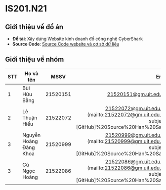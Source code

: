 # IS201.N21
## Giới thiệu về đồ án
* **Đề tài**: Xây dưng Website kinh doanh đồ công nghệ CyberShark
* **Source Code**: [Source Code website và cơ sở dữ liệu](https://github.com/Bangbui2301/IS201.N21)
## Giới thiệu về nhóm
|STT| Họ và tên        | MSSV           | Email  |
|---| ------------- |:-------------:| -----:|
|1| Bùi Hữu Bằng      | 21520151 | [21520151@gm.uit.edu.vn](mailto:21520151@gm.uit.edu.vn?subject=[GitHub]%20Source%20Han%20Sans) |
|2| Lê Thuận Hiếu      | 21522072      |  21522072@gm.uit.edu.vn](mailto:21522072@gm.uit.edu.vn?subject=[GitHub]%20Source%20Han%20Sans) |
|3| Nguyễn Hoàng Đăng Khoa | 21520999   |   21520999@gm.uit.edu.vn](mailto:21520999@gm.uit.edu.vn?subject=[GitHub]%20Source%20Han%20Sans)  |
|3| Cù Ngọc Hoàng | 21522086      |   21522086@gm.uit.edu.vn](mailto:21522086@gm.uit.edu.vn?subject=[GitHub]%20Source%20Han%20Sans)  |
